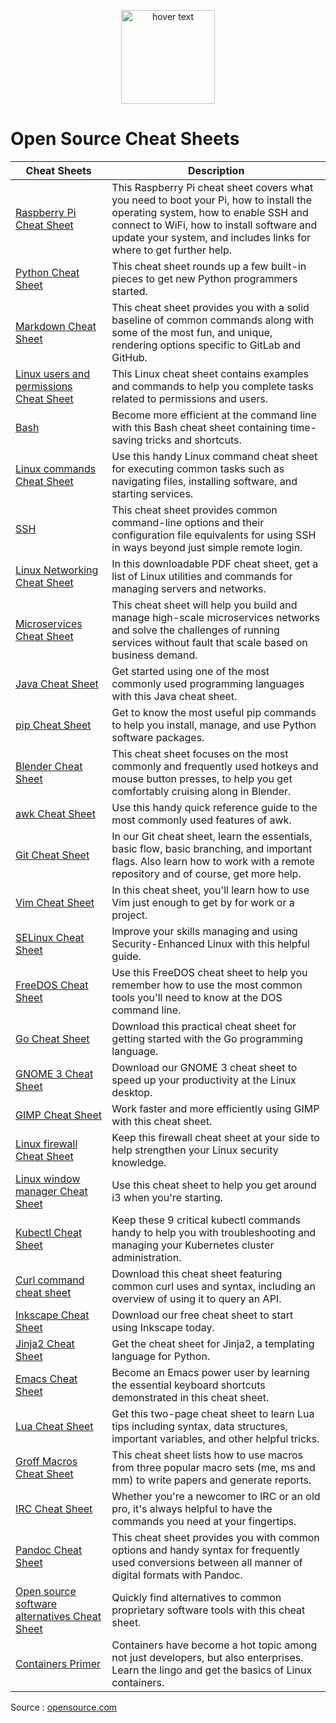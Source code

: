 <p align="center">
  <img src="https://lh5.googleusercontent.com/proxy/gkFynBvv0jaxwbUUDHBNfN_wD-UPjLrGokZxSR41C6xhZjZJvwG2jRSdWp9gPVnayzp8zV3ow3X4yIYc3VtD77M5F-FMRoadC8d2ok0DbOx0UGfnoJ0AV9dM" width="150" title="hover text"> 
</p>

# Open Source Cheat Sheets

Cheat Sheets | Description
---|---
[Raspberry Pi Cheat Sheet](https://github.com/sraodev/Open-Source-Cheat-Sheets/blob/master/cheat_sheets/cheat_sheet_bash.pdf)|This Raspberry Pi cheat sheet covers what you need to boot your Pi, how to install the operating system, how to enable SSH and connect to WiFi, how to install software and update your system, and includes links for where to get further help.
[Python Cheat Sheet](https://github.com/sraodev/Open-Source-Cheat-Sheets/blob/master/cheat_sheets/cheat_sheet_python37_v2.pdf)|This cheat sheet rounds up a few built-in pieces to get new Python programmers started.
[Markdown Cheat Sheet](https://github.com/sraodev/Open-Source-Cheat-Sheets/blob/master/cheat_sheets/markdown_cheat_sheet_opensource.com_.pdf)|This cheat sheet provides you with a solid baseline of common commands along with some of the most fun, and unique, rendering options specific to GitLab and GitHub.
[Linux users and permissions Cheat Sheet](https://github.com/sraodev/Open-Source-Cheat-Sheets/blob/master/cheat_sheets/cheat_sheet_linux_permissions_0.pdf)|This Linux cheat sheet contains examples and commands to help you complete tasks related to permissions and users.
[Bash](https://github.com/sraodev/Open-Source-Cheat-Sheets/blob/master/cheat_sheets/cheat_sheet_bash.pdf)|Become more efficient at the command line with this Bash cheat sheet containing time-saving tricks and shortcuts.
[Linux commands Cheat Sheet](https://github.com/sraodev/Open-Source-Cheat-Sheets/blob/master/cheat_sheets/cheat_sheet_linux_common_commands.pdf)|Use this handy Linux command cheat sheet for executing common tasks such as navigating files, installing software, and starting services.
[SSH](https://github.com/sraodev/Open-Source-Cheat-Sheets/blob/master/cheat_sheets/cheat_sheet_ssh_v4.pdf)|This cheat sheet provides common command-line options and their configuration file equivalents for using SSH in ways beyond just simple remote login.
[Linux Networking Cheat Sheet](https://github.com/sraodev/Open-Source-Cheat-Sheets/blob/master/cheat_sheets/cheat_sheet_linuxnetworking_v2.pdf)|In this downloadable PDF cheat sheet, get a list of Linux utilities and commands for managing servers and networks.
[Microservices Cheat Sheet](https://github.com/sraodev/Open-Source-Cheat-Sheets/blob/master/cheat_sheets/cheat_sheet_microservices.pdf)|This cheat sheet will help you build and manage high-scale microservices networks and solve the challenges of running services without fault that scale based on business demand.
[Java Cheat Sheet](https://github.com/sraodev/Open-Source-Cheat-Sheets/blob/master/cheat_sheets/cheat_sheet_java.pdf)|Get started using one of the most commonly used programming languages with this Java cheat sheet.
[pip Cheat Sheet](https://github.com/sraodev/Open-Source-Cheat-Sheets/blob/master/cheat_sheets/cheat_sheet_pip.pdf)|Get to know the most useful pip commands to help you install, manage, and use Python software packages.
[Blender Cheat Sheet](https://github.com/sraodev/Open-Source-Cheat-Sheets/blob/master/cheat_sheets/cheat_sheet_blender_v2.pdf)|This cheat sheet focuses on the most commonly and frequently used hotkeys and mouse button presses, to help you get comfortably cruising along in Blender.
[awk Cheat Sheet](https://github.com/sraodev/Open-Source-Cheat-Sheets/blob/master/cheat_sheets/cheat_sheet_gnuawk_v3.pdf)|Use this handy quick reference guide to the most commonly used features of awk.
[Git Cheat Sheet](https://github.com/sraodev/Open-Source-Cheat-Sheets/blob/master/cheat_sheets/cheat_sheet_git_final.pdf)|In our Git cheat sheet, learn the essentials, basic flow, basic branching, and important flags. Also learn how to work with a remote repository and of course, get more help.
[Vim Cheat Sheet](https://github.com/sraodev/Open-Source-Cheat-Sheets/blob/master/cheat_sheets/cheat_sheet_vim_final_v2_0.pdf)|In this cheat sheet, you'll learn how to use Vim just enough to get by for work or a project.
[SELinux Cheat Sheet](https://github.com/sraodev/Open-Source-Cheat-Sheets/blob/master/cheat_sheets/cheat_sheet_selinux_v2.pdf)|Improve your skills managing and using Security-Enhanced Linux with this helpful guide.
[FreeDOS Cheat Sheet](https://github.com/sraodev/Open-Source-Cheat-Sheets/blob/master/cheat_sheets/cheat_sheet_freedos_v2.pdf)|Use this FreeDOS cheat sheet to help you remember how to use the most common tools you'll need to know at the DOS command line.
[Go Cheat Sheet](https://github.com/sraodev/Open-Source-Cheat-Sheets/blob/master/cheat_sheets/cheat_sheet_go.pdf)|Download this practical cheat sheet for getting started with the Go programming language.
[GNOME 3 Cheat Sheet](https://github.com/sraodev/Open-Source-Cheat-Sheets/blob/master/cheat_sheets/cheat_sheet_gnome3_v2.pdf)|Download our GNOME 3 cheat sheet to speed up your productivity at the Linux desktop.
[GIMP Cheat Sheet](https://github.com/sraodev/Open-Source-Cheat-Sheets/blob/master/cheat_sheets/)|Work faster and more efficiently using GIMP with this cheat sheet.
[Linux firewall Cheat Sheet](https://github.com/sraodev/Open-Source-Cheat-Sheets/blob/master/cheat_sheets/)|Keep this firewall cheat sheet at your side to help strengthen your Linux security knowledge.
[Linux window manager Cheat Sheet](https://github.com/sraodev/Open-Source-Cheat-Sheets/blob/master/cheat_sheets/osdc_cheatsheet-firewall-2.pdf)|Use this cheat sheet to help you get around i3 when you're starting.
[Kubectl Cheat Sheet](https://github.com/sraodev/Open-Source-Cheat-Sheets/blob/master/cheat_sheets/cheat_sheet_kubectl.pdf)|Keep these 9 critical kubectl commands handy to help you with troubleshooting and managing your Kubernetes cluster administration.
[Curl command cheat sheet](https://github.com/sraodev/Open-Source-Cheat-Sheets/blob/master/cheat_sheets/)|Download this cheat sheet featuring common curl uses and syntax, including an overview of using it to query an API.
[Inkscape Cheat Sheet](https://github.com/sraodev/Open-Source-Cheat-Sheets/blob/master/cheat_sheets/cheat_sheet_inkscape.pdf)|Download our free cheat sheet to start using Inkscape today.
[Jinja2 Cheat Sheet](https://github.com/sraodev/Open-Source-Cheat-Sheets/blob/master/cheat_sheets/osdc_cheatsheet-jinja2.pdf)|Get the cheat sheet for Jinja2, a templating language for Python.
[Emacs Cheat Sheet](https://github.com/sraodev/Open-Source-Cheat-Sheets/blob/master/cheat_sheets/cheat_sheet_emacs.pdf)|Become an Emacs power user by learning the essential keyboard shortcuts demonstrated in this cheat sheet.
[Lua Cheat Sheet](https://github.com/sraodev/Open-Source-Cheat-Sheets/blob/master/cheat_sheets/cheat_sheet_lua.pdf)|Get this two-page cheat sheet to learn Lua tips including syntax, data structures, important variables, and other helpful tricks.
[Groff Macros Cheat Sheet](https://github.com/sraodev/Open-Source-CheatSheets/blob/master/cheat_sheets/cheat_sheet_groff_v2.pdf)|This cheat sheet lists how to use macros from three popular macro sets (me, ms and mm) to write papers and generate reports.
[IRC Cheat Sheet](https://github.com/sraodev/Open-Source-Cheat-Sheets/blob/master/cheat_sheets/)|Whether you're a newcomer to IRC or an old pro, it's always helpful to have the commands you need at your fingertips.
[Pandoc Cheat Sheet](https://github.com/sraodev/Open-Source-Cheat-Sheets/blob/master/cheat_sheets/cheat_sheet_pandoc.pdf)|This cheat sheet provides you with common options and handy syntax for frequently used conversions between all manner of digital formats with Pandoc.
[Open source software alternatives Cheat Sheet](https://github.com/sraodev/Open-Source-Cheat-Sheets/blob/master/cheat_sheets/cheat_sheet_open_source_alternatives_0.pdf)|Quickly find alternatives to common proprietary software tools with this cheat sheet.
[Containers Primer](https://github.com/sraodev/Open-Source-Cheat-Sheets/blob/master/cheat_sheets/containers_primer_v2.pdf)|Containers have become a hot topic among not just developers, but also enterprises. Learn the lingo and get the basics of Linux containers.

Source : [opensource.com](https://opensource.com/downloads/cheat-sheets)


